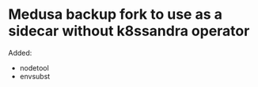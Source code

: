 # Medusa backup fork to use as a sidecar without k8ssandra operator 

Added:
 * nodetool
 * envsubst
